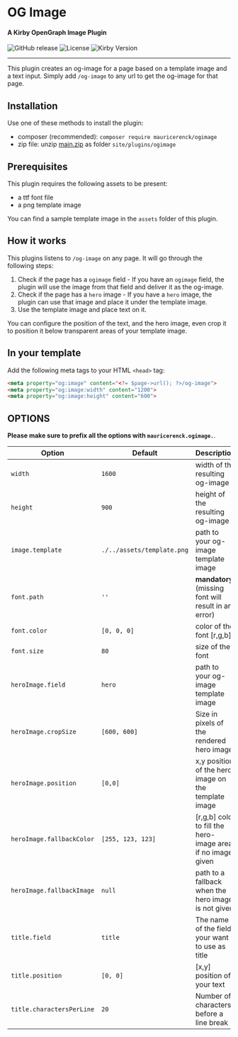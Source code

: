 # OG Image

#### A Kirby OpenGraph Image Plugin

![GitHub release](https://img.shields.io/github/release/mauricerenck/og-image.svg?maxAge=1800) ![License](https://img.shields.io/github/license/mashape/apistatus.svg) ![Kirby Version](https://img.shields.io/badge/Kirby-4%2B-black.svg)

---

This plugin creates an og-image for a page based on a template image and a text input. Simply add `/og-image` to any url to get the og-image for that page.

## Installation

Use one of these methods to install the plugin:

-   composer (recommended): `composer require mauricerenck/ogimage`
-   zip file: unzip [main.zip](https://github.com/mauricerenck/ogimage/releases/latest) as folder `site/plugins/ogimage`

## Prerequisites

This plugin requires the following assets to be present:

-  a ttf font file
-  a png template image

You can find a sample template image in the `assets` folder of this plugin.

## How it works

This plugins listens to `/og-image` on any page. It will go through the following steps:

1.  Check if the page has a `ogimage` field - If you have an `ogimage` field, the plugin will use the image from that field and deliver it as the og-image.
2.  Check if the page has a `hero` image - If you have a `hero` image, the plugin can use that image and place it under the template image.
3.  Use the template image and place text on it.

You can configure the position of the text, and the hero image, even crop it to position it below transparent areas of your template image.

## In your template

Add the following meta tags to your HTML `<head>` tag:

```html
<meta property="og:image" content="<?= $page->url(); ?>/og-image">
<meta property="og:image:width" content="1200">
<meta property="og:image:height" content="600">
```

## OPTIONS

**Please make sure to prefix all the options with `mauricerenck.ogimage.`**.

| Option                            | Default  | Description                                                                                      |
| --------------------------------- | -------- | ------------------------------------------------------------------------------------------------ |
| `width` | `1600` | width of the resulting og-image |
| `height` | `900` | height of the resulting og-image |
| `image.template` | `./../assets/template.png` | path to your og-image template image |
| `font.path` | `''` | **mandatory** (missing font will result in an error) |
| `font.color` | `[0, 0, 0]` | color of the font [r,g,b] |
| `font.size` | `80` | size of the font |
| `heroImage.field` | `hero` | path to your og-image template image |
| `heroImage.cropSize` | `[600, 600]` | Size in pixels of the rendered hero image |
| `heroImage.position` | `[0,0]` | x,y position of the hero image on the template image |
| `heroImage.fallbackColor` | `[255, 123, 123]` | [r,g,b] color to fill the hero-image area if no image given |
| `heroImage.fallbackImage` | `null` | path to a fallback when the hero image is not given  |
| `title.field` | `title` | The name of the field your want to use as title |
| `title.position` | `[0, 0]` | [x,y] position of your text |
| `title.charactersPerLine` | `20` | Number of characters before a line break |
